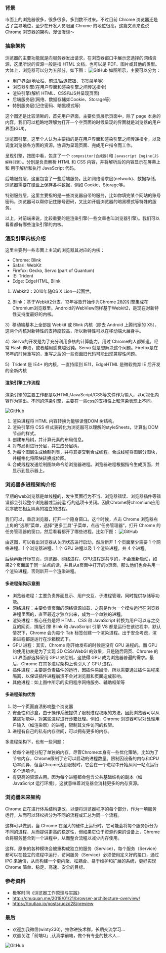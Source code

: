### 背景
市面上的浏览器很多，很多很多，多到数不过来。不过目前 Chrome 浏览器还是占了主导地位，至少在开发人员眼里 Chrome 的地位很高。这篇文章来说说 Chrome 浏览器的架构，漫谈漫谈～

### 抽象架构
浏览器的主要功能就是向服务器发出请求，在浏览器窗口中展示您选择的网络资源，这里所说的资源一般是指 HTML 文档，也可以是 PDF、图片或其他的类型。大体上，浏览器可以分为五部分，如下图：
![GitHub](https://raw.githubusercontent.com/LuckyWinty/blog/master/images/broswer/1.png)
如图所示，主要可以分为：
+ 用户界面(地址栏、前进/后退按钮、书签菜单等)
+ 浏览器引擎(在用户界面和渲染引擎之间传送指令)
+ 渲染引擎(解析 HTML、CSS和JS并呈现页面)
+ 后端服务层(网络、数据存储如Cookie、Storage等)
+ 特别服务层(记住密码、暗黑模式等)

这个图还是比较清晰的，首先用户界面，主要负责展示页面中，除了 page 本身的内容，我们可以粗略地理解为打开一个空页面的时候呈现的界面就是浏览器的用户界面(GUI)。

浏览器引擎，这里个人认为主要指的是在用户界面和渲染引擎之间传递指令，以及调度浏览器各方面的资源，协调为呈现页面、完成用户指令而工作。

呈现引擎，按图中看，包含了一个 `compositor(合成器)`和 `Javascript Engine(JS解释引擎)`。分别是负责解析 HTML 和 CSS 内容，并将解析后的内容显示在屏幕上 和 用于解析和执行 JavaScript 代码。

后端服务层，这里包含了一些后端服务。比如网络请求层(network)、数据存储，浏览器需要在硬盘上保存各种数据，例如 Cookie、Storage等。

特别服务层，这里主要指的是一些浏览器自带的服务，比如你填完某个网站的账号密码，浏览器可以帮你记住账号密码，又比如开启浏览器的暗黑模式等特殊的服务。

以上，对前端来说，比较重要的是渲染引擎(一些文章也叫浏览器引擎)。我们可以看看都有哪些渲染引擎的内核。

### 渲染引擎内核介绍
这里主要列一些市面上主流的浏览器其对应的内核：
+ Chrome: Blink
+ Safari: WebKit
+ Firefox: Gecko, Servo (part of Quantum)
+ IE: Trident
+ Edge: EdgeHTML, Blink


1) Webkit2：2010年随OS X Lion⼀起⾯世。

2) Blink：基于Webkit2分⽀，13年⾕歌开始作为Chrome 28的引擎集成在Chromium浏览器⾥。Android的WebView同样基于Webkit2，是现在对新特性支持度最好的内核。

3）移动端基本上全部是 Webkit 或 Blink 内核（除去 Android 上腾讯家的 X5），这两个内核对新特性的支持度较高，所以新特性可以在移动端大展身手。

4）Servo的开发是为了充分利用多核的计算能力，用过 Chrome的人都知道，经常 Flash 奔溃，或者越用感觉越迟钝。Servo 就是想解决这个问题。Firefox是在16年的时候重写的，重写之后的一些页面旧代码可能出现兼容性问题。

5）Trident 是 IE4+ 的内核，一直持续到 IE11，EdgeHTML 是微软抛弃 IE 后开发的全新内核

#### 渲染引擎工作流程
渲染引擎的主要工作都是以HTML/JavaScript/CSS等文件作为输入，以可视化内容作为输出。不同的渲染引擎，主要在一些css的支持性上和渲染表现上不同。

![GitHub](https://raw.githubusercontent.com/LuckyWinty/blog/master/images/broswer/6.png)

1. 渲染进程将 HTML 内容转换为能够读懂DOM 树结构。
2. 渲染引擎将 CSS 样式表转化为浏览器可以理解的styleSheets，计算出 DOM 节点的样式。
3. 创建布局树，并计算元素的布局信息。
4. 对布局树进行分层，并生成分层树。
5. 为每个图层生成绘制列表，并将其提交到合成线程。合成线程将图层分图块，并栅格化将图块转换成位图。
6. 合成线程发送绘制图块命令给浏览器进程。浏览器进程根据指令生成页面，并显示到显示器上。

### 浏览器多进程架构介绍
早期的web浏览器是单线程的，发生⻚⾯⾏为不当、浏览器错误、浏览器插件等错误都会引起整个浏览器或当前运
⾏的选项卡关闭。因此Chrome将chromium应⽤程序放在相互隔离的独⽴的进程。

我们可以，重启浏览器，打开一个隐身窗口。这个时候，点击 Chrome 浏览器右上角的“选项”菜单，选择“更多工具”子菜单，点击“任务管理器”，打开 Chrome 的任务管理器的窗口，然后看看都开了哪些进程。比如下图：
![GitHub](https://raw.githubusercontent.com/LuckyWinty/blog/master/images/broswer/2.png)

由这图，可以看出浏览器从关闭状态进行启动，然后新开 1 个页面至少需要 1 个网络进程、1 个浏览器进程、1 个 GPU 进程以及 1 个渲染进程，共 4 个进程。

后续再新开标签页，浏览器、网络进程、GPU进程是共享的，不会重新启动，如果2个页面属于同一站点的话，并且从a页面中打开的b页面，那么他们也会共用一个渲染进程，否则新开一个渲染进程。

#### 多进程架构示意图
<!-- 图 -->
+ 浏览器进程：主要负责界面显示、用户交互、子进程管理，同时提供存储等功能。
+ 网络进程：主要负责页面的网络资源加载，之前是作为一个模块运行在浏览器进程里面的，直至最近才独立出来，成为一个单独的进程。 
+ 渲染进程：核心任务是将 HTML、CSS 和 JavaScript 转换为用户可以与之交互的网页，排版引擎 Blink 和 JavaScript 引擎 V8 都是运行在该进程中，默认情况下，Chrome 会为每个 Tab 标签创建一个渲染进程。出于安全考虑，渲染进程都是运行在沙箱模式下。 
+ GPU 进程：其实，Chrome 刚开始发布的时候是没有 GPU 进程的。而 GPU 的使用初衷是为了实现 3D CSS/WebGl 的效果，只是随后网页、Chrome 的 UI 界面都选择采用 GPU 来绘制，这使得 GPU 成为浏览器普遍的需求。最后，Chrome 在其多进程架构上也引入了 GPU 进程。 
+ 插件进程：主要是负责插件的运行，因插件易崩溃，所以需要通过插件进程来隔离，以保证插件进程崩溃不会对浏览器和页面造成影响。
+ 其他进程：如上图中所示的实⽤程序⽹络服务、辅助框架等

#### 多进程架构优势
<!-- 图 -->
1. 防⼀个⻚⾯崩溃影响整个浏览器
2. 安全性和沙盒，由于操作系统提供了限制进程权限的方法，因此浏览器可以从某些功能中，对某些进程进行沙箱处理。例如，Chrome 浏览器可以对处理用户输入（如渲染器）的进程，限制其文件访问的权限。
3. 进程有⾃⼰的私有内存空间，可以拥有更多的内存。

多进程架构下，也有一些问题：
<!-- 图 -->
+ 给每个进程分配了单独的内存，尽管Chrome本身有一些优化策略，比如为了节省内存，Chrome限制了它可以启动的进程数量。限制因设备的内存和CPU功率⽽异，但当Chrome达到限制时，它会在⼀个进程中开始从同⼀站点运⾏多个选项卡。
+ 有更高的资源占用。因为每个进程都会包含公共基础结构的副本（如 JavaScript 运行环境），这就意味着浏览器会消耗更多的内存资源。

### 浏览器未来架构
Chrome 正在进行体系结构更改，以便将浏览器程序的每个部分，作为一项服务运行，从而可以轻松拆分为不同的流程或汇总为同一个流程。

这样可以做到，当 Chrome 在强大的硬件上运行时，它可能会将每个服务拆分为不同的进程，从而提供更高的稳定性，但如果它位于资源约束的设备上，Chrome 会将服务整合到一个进程中，从而整合流程以减少内存使用。

<!-- 图 -->
这样，原来的各种模块会被重构成独立的服务（Service），每个服务（Service）都可以在独立的进程中运行，访问服务（Service）必须使用定义好的接口，通过 IPC 来通信，从而构建一个更内聚、松耦合、易于维护和扩展的系统，更好实现 Chrome 简单、稳定、高速、安全的目标。

### 参考资料
+ 极客时间《浏览器工作原理与实践》
+ http://chuquan.me/2018/01/21/browser-architecture-overview/
+ https://toutiao.io/posts/uozd28/preview

### 最后
+ 欢迎加我微信(winty230)，拉你进技术群，长期交流学习...
+ 欢迎关注「前端Q」,认真学前端，做个有专业的技术人...

![GitHub](https://raw.githubusercontent.com/LuckyWinty/blog/master/images/qrcode/%E4%BA%8C%E7%BB%B4%E7%A0%81%E7%BE%8E%E5%8C%96%202.png)